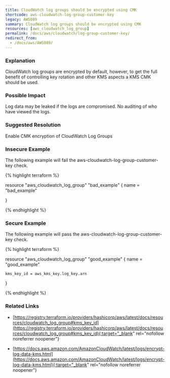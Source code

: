```yaml
---
title: CloudWatch log groups should be encrypted using CMK
shortcode: aws-cloudwatch-log-group-customer-key
legacy: AWS089
summary: CloudWatch log groups should be encrypted using CMK 
resources: [aws_cloudwatch_log_group] 
permalink: /docs/aws/cloudwatch/log-group-customer-key/
redirect_from: 
  - /docs/aws/AWS089/
---
```


### Explanation


CloudWatch log groups are encrypted by default, however, to get the full benefit of controlling key rotation and other KMS aspects a KMS CMK should be used.


### Possible Impact
Log data may be leaked if the logs are compromised. No auditing of who have viewed the logs.

### Suggested Resolution
Enable CMK encryption of CloudWatch Log Groups


### Insecure Example

The following example will fail the aws-cloudwatch-log-group-customer-key check.

{% highlight terraform %}

resource "aws_cloudwatch_log_group" "bad_example" {
	name = "bad_example"

}

{% endhighlight %}



### Secure Example

The following example will pass the aws-cloudwatch-log-group-customer-key check.

{% highlight terraform %}

resource "aws_cloudwatch_log_group" "good_example" {
	name = "good_example"

	kms_key_id = aws_kms_key.log_key.arn
}

{% endhighlight %}



### Related Links


- [https://registry.terraform.io/providers/hashicorp/aws/latest/docs/resources/cloudwatch_log_group#kms_key_id](https://registry.terraform.io/providers/hashicorp/aws/latest/docs/resources/cloudwatch_log_group#kms_key_id){:target="_blank" rel="nofollow noreferrer noopener"}

- [https://docs.aws.amazon.com/AmazonCloudWatch/latest/logs/encrypt-log-data-kms.html](https://docs.aws.amazon.com/AmazonCloudWatch/latest/logs/encrypt-log-data-kms.html){:target="_blank" rel="nofollow noreferrer noopener"}


